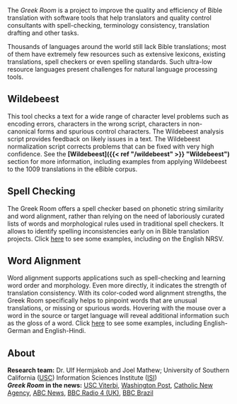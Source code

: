 The *Greek Room* is a project to improve the quality and efficiency of Bible translation with software tools that help translators and quality control consultants with spell-checking, terminology consistency, translation drafting and other tasks.

Thousands of languages around the world still lack Bible translations; most of them have extremely few resources such as extensive lexicons, existing translations, spell checkers or even spelling standards. Such ultra-low resource languages present challenges for natural language processing tools.

## Wildebeest
This tool checks a text for a wide range of character level problems such as encoding errors, characters in the wrong script, characters in non-canonical forms and spurious control characters. The Wildebeest analysis script provides feedback on likely issues in a text. The Wildebeest normalization script corrects problems that can be fixed with very high confidence. See the **[Wildebeest]({{< ref "/wildebeest" >}} "Wildebeest")** section for more information, including examples from applying Wildebeest to the 1009 translations in the eBible corpus.

## Spell Checking
The Greek Room offers a spell checker based on phonetic string similarity and word alignment, rather than relying on the need of laboriously curated lists of words and morphological rules used in traditional spell checkers. It allows to identify spelling inconsistencies early on in Bible translation projects. Click <a href="/spell">here</a> to see some examples, including on the English NRSV.

## Word Alignment
Word alignment supports applications such as spell-checking and learning word order and morphology. Even  more directly, it indicates the strength of translation consistency. With its color-coded word alignment strengths, the Greek Room specifically helps to pinpoint words that are unusual translations, or missing or spurious words. Hovering with the mouse over a word in the source or target language will reveal additional information such as the gloss of a word. Click <a href="/align">here</a> to see some examples, including English-German and English-Hindi.

## About
**Research team:** Dr. Ulf Hermjakob and Joel Mathew; University of Southern California (<a target="_USC" href="https://www.usc.edu">USC</a>) Information Sciences Institute (<a target="_ISI" href="https://www.isi.edu">ISI</a>)<br>
***Greek Room* in the news:** 
<a title="USC Viterbi &nbsp; (June 19, 2023)&#10;&quot;To the Ends of the Earth: Bringing the Bible to Languages Never Before Reached&quot;" target="_NEWS" href="https://viterbischool.usc.edu/news/2023/06/to-the-ends-of-the-earth-bringing-the-bible-to-languages-never-before-reached">USC Viterbi</a>,
<a title="Washington Post &nbsp; (July 6, 2023)&#10;by Religion News Service &nbsp; (July 5, 2023)&#10;carried by numerous other newspapers as well&#10;&quot;USC researchers use AI to help translate Bible into very rare languages&quot;" target="_NEWS" href="https://www.washingtonpost.com/religion/2023/07/06/usc-researchers-use-ai-help-translate-bible-into-very-rare-languages">Washington Post</a>,
<a title="Catholic New Agency &nbsp; (July 19, 2023)&#10;&quot;How AI is helping to translate the Bible into rare languages&quot;" target="_NEWS" href="https://www.catholicnewsagency.com/news/254821/how-ai-is-helping-to-translate-the-bible-into-rare-languages">Catholic New Agency</a>,
<a title="ABC7 News San Francisco &nbsp; (July 6, 2023)&#10;Live TV interview during the News at 3pm" target="_NEWS" href="https://archive.org/details/KGO_20230706_220000_ABC7_News_Getting_Answers/start/840/end/900">ABC News</a>,
<a title="BBC Radio 4 UK &nbsp; (July 16, 2023)&#10;Live radio interview during the &quot;Sunday&quot; program at 7:10am" target="_NEWS" href="https://www.bbc.co.uk/programmes/m001nvh6">BBC Radio 4 (UK)</a>,
<a title="BBC Brazil &nbsp; (August 29, 2023)&#10;&quot;O programa de IA que está ajudando a traduzir a Bíblia para línguas raras&quot; (in Portuguese)" target="_NEWS" href="https://www.bbc.com/portuguese/articles/ckdz1jyjlyno">BBC Brazil</a>
